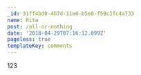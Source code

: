 ```yaml
---
_id: 31ff4bd0-4b7d-11e8-b5e0-f59c1fc4a733
name: Rita
post: /all-or-nothing
date: '2018-04-29T07:16:12.099Z'
pageless: true
templateKey: comments
---
```

123
